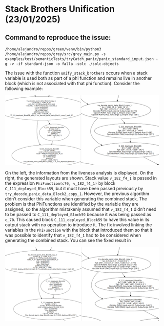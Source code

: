 # Stack Brothers Unification (23/01/2025)

## Command to reproduce the issue: 
```
/home/alejandro/repos/green/venv/bin/python3 /home/alejandro/repos/grey/src/grey_main.py -s examples/test/semanticTests/tryCatch_panic/panic_standard_input.json -g -v -if standard-json -o falla -solc ./solc-objects 
```

The issue with the function `unify_stack_brothers` occurs when a stack variable is used both as part of a phi function and remains live in another block (which is not associated with that phi function). Consider the following example:

![image](unify_stack_brothers_23_01_problem.png)

On the left, the information from the liveness analysis is displayed. On the right, the generated layouts are shown. Stack value `v_182_f4_1` is passed in the expression `PhiFunction(c70, v_182_f4_1)` by block `C_111_deployed_Block59`, but it must have been passed previously by `try_decode_panic_data_Block2_copy_1`. However, the previous algorithm didn’t consider this variable when generating the combined stack. The problem is that PhiFunctions are identified by the variable they are assigned, so the algorithm mistakenly assumed that `v_182_f4_1` didn’t need to be passed to `C_111_deployed_Block59` because it was being passed as `c_70`. This caused block `C_111_deployed_Block59` to have this value in its output stack with no operation to introduce it. The fix involved linking the variables in the `PhiFunction` with the block that introduced them so that it was possible to identify that `v_182_f4_1` had to be considered when generating the combined stack. You can see the fixed result in

![image](unify_stack_brothers_23_01_solution.png)
